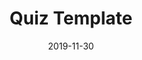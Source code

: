 ---
layout: inner
date: 2019-11-30
type: professional-project
position: right

title: 'Quiz Template'
year: '2019'
description: 'This is the first project I got assigned as freelance developer in upwork.com. For this job I had to develop an Unity template that enables the client to build quiz games easily and quickly. The project was developed and delivered in the agreed date.'
features: 
    - Scalable UI.
    - Easily create levels and categories
    - Google Play Cloud savings.
    - Localization.
    - Admob ads.
    - In-app purchases.
individual_contribution: ''
disclaimer: 'At the moment the client has not published any game with this template. As soon as he publishes one, I will add the link.'

tags: C#, Unity, Template
featured_image: '/img/posts/megaquiz.jpg'

website_url: ''
github_url: ''
features_url: ''
individual_contribution_url: ''
---